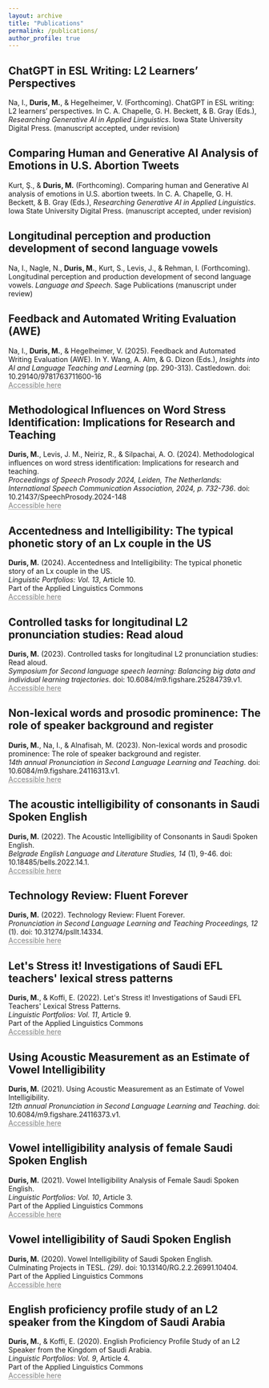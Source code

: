 ```yaml
---
layout: archive
title: "Publications"
permalink: /publications/
author_profile: true
---
```


## ChatGPT in ESL Writing: L2 Learners’ Perspectives<br/>

Na, I., **Duris, M.**, & Hegelheimer, V. (Forthcoming). ChatGPT in ESL writing: L2 learners’ perspectives. In C. A. Chapelle, G. H. Beckett, & B. Gray (Eds.), _Researching Generative AI in Applied Linguistics_. Iowa State University Digital Press. (manuscript accepted, under revision)<br/>

## Comparing Human and Generative AI Analysis of Emotions in U.S. Abortion Tweets<br/>

Kurt, Ş., & **Duris, M.** (Forthcoming). Comparing human and Generative AI analysis of emotions in U.S. abortion tweets. In C. A. Chapelle, G. H. Beckett, & B. Gray (Eds.), _Researching Generative AI in Applied Linguistics_. Iowa State University Digital Press. (manuscript accepted, under revision)<br/>

## Longitudinal perception and production development of second language vowels<br/>

Na, I., Nagle, N., **Duris, M.**, Kurt, S., Levis, J., & Rehman, I. (Forthcoming). Longitudinal perception and production development of second language vowels. _Language and Speech_. Sage Publications (manuscript under review)<br/>

## Feedback and Automated Writing Evaluation (AWE)<br/>

Na, I., **Duris, M.**, & Hegelheimer, V. (2025). Feedback and Automated Writing Evaluation (AWE). In Y. Wang, A. Alm, & G. Dizon (Eds.), _Insights into AI and Language Teaching and Learning_ (pp. 290-313). Castledown. doi: 10.29140/9781763711600-16<br/>
<a href="https://doi.org/10.29140/9781763711600-16" target="_blank" style="color: grey; text-decoration: underline;text-decoration-style: dotted;">Accessible here</a>

## Methodological Influences on Word Stress Identification: Implications for Research and Teaching<br/>

**Duris, M.**, Levis, J. M., Neiriz, R., & Silpachai, A. O. (2024). Methodological influences on word stress identification: Implications for research and teaching.<br/>_Proceedings of Speech Prosody 2024, Leiden, The Netherlands: International Speech Communication Association, 2024, p. 732-736_. doi: 10.21437/SpeechProsody.2024-148<br/>
<a href="https://www.isca-archive.org/speechprosody_2024/duris24_speechprosody.pdf" target="_blank" style="color: grey; text-decoration: underline;text-decoration-style: dotted;">Accessible here</a>

## Accentedness and Intelligibility: The typical phonetic story of an Lx couple in the US<br/>

**Duris, M.** (2024). Accentedness and Intelligibility: The typical phonetic story of an Lx couple in the US.<br/>_Linguistic Portfolios: Vol. 13_, Article 10.<br/>
Part of the Applied Linguistics Commons<br/>
<a href="https://repository.stcloudstate.edu/stcloud_ling/vol13/iss1/10/" target="_blank" style="color: grey; text-decoration: underline;text-decoration-style: dotted;">Accessible here</a>

## Controlled tasks for longitudinal L2 pronunciation studies: Read aloud<br/>

**Duris, M.** (2023). Controlled tasks for longitudinal L2 pronunciation studies: Read aloud.<br/>_Symposium for Second language speech learning: Balancing big data and individual learning trajectories_. doi: 10.6084/m9.figshare.25284739.v1.<br/>
<a href="https://doi.org/10.6084/m9.figshare.25284739.v1" target="_blank" style="color: grey; text-decoration: underline;text-decoration-style: dotted;">Accessible here</a>

## Non-lexical words and prosodic prominence: The role of speaker background and register<br/>

**Duris, M.**, Na, I., & Alnafisah, M. (2023). Non-lexical words and prosodic prominence: The role of speaker background and register.<br/>_14th annual Pronunciation in Second Language Learning and Teaching_. doi: 10.6084/m9.figshare.24116313.v1.<br/>
<a href="https://doi.org/10.6084/m9.figshare.24116313.v1" target="_blank" style="color: grey; text-decoration: underline;text-decoration-style: dotted;">Accessible here</a>

## The acoustic intelligibility of consonants in Saudi Spoken English<br/>

**Duris, M.** (2022). The Acoustic Intelligibility of Consonants in Saudi Spoken English.<br/>_Belgrade English Language and Literature Studies, 14_ (1), 9-46. doi: 10.18485/bells.2022.14.1.<br/>
<a href="https://doi.org/10.18485/bells.2022.14.1" target="_blank" style="color: grey; text-decoration: underline;text-decoration-style: dotted;">Accessible here</a>

## Technology Review: Fluent Forever<br/>

**Duris, M.** (2022). Technology Review: Fluent Forever.<br/>_Pronunciation in Second Language Learning and Teaching Proceedings, 12_ (1). doi: 10.31274/psllt.14334.<br/>
<a href="https://www.iastatedigitalpress.com/psllt/article/id/14334/" target="_blank" style="color: grey; text-decoration: underline;text-decoration-style: dotted;">Accessible here</a>

## Let's Stress it! Investigations of Saudi EFL teachers' lexical stress patterns<br/>

**Duris, M.**, & Koffi, E. (2022). Let's Stress it! Investigations of Saudi EFL Teachers' Lexical Stress Patterns.<br/>_Linguistic Portfolios: Vol. 11_, Article 9.<br/>
Part of the Applied Linguistics Commons<br/>
<a href="https://repository.stcloudstate.edu/stcloud_ling/vol11/iss1/9/" target="_blank" style="color: grey; text-decoration: underline;text-decoration-style: dotted;">Accessible here</a>

## Using Acoustic Measurement as an Estimate of Vowel Intelligibility<br/>

**Duris, M.** (2021). Using Acoustic Measurement as an Estimate of Vowel Intelligibility.<br/>_12th annual Pronunciation in Second Language Learning and Teaching_. doi: 10.6084/m9.figshare.24116373.v1.<br/>
<a href="https://doi.org/10.6084/m9.figshare.24116373.v1" target="_blank" style="color: grey; text-decoration: underline;text-decoration-style: dotted;">Accessible here</a>

## Vowel intelligibility analysis of female Saudi Spoken English<br/>

**Duris, M.** (2021). Vowel Intelligibility Analysis of Female Saudi Spoken English.<br/>_Linguistic Portfolios: Vol. 10_, Article 3.<br/>
Part of the Applied Linguistics Commons<br/>
<a href="https://repository.stcloudstate.edu/stcloud_ling/vol10/iss1/3" target="_blank" style="color: grey; text-decoration: underline;text-decoration-style: dotted;">Accessible here</a>

## Vowel intelligibility of Saudi Spoken English<br/>

**Duris, M.** (2020). Vowel Intelligibility of Saudi Spoken English.<br/>Culminating Projects in TESL. _(29)_. doi: 10.13140/RG.2.2.26991.10404.<br/>
Part of the Applied Linguistics Commons<br/>
<a href="https://repository.stcloudstate.edu/tesl_etds/29" target="_blank" style="color: grey; text-decoration: underline;text-decoration-style: dotted;">Accessible here</a>

## English proficiency profile study of an L2 speaker from the Kingdom of Saudi Arabia<br/>

**Duris, M.**, & Koffi, E. (2020). English Proficiency Profile Study of an L2 Speaker from the Kingdom of Saudi Arabia.<br/>_Linguistic Portfolios: Vol. 9_, Article 4.<br/>
Part of the Applied Linguistics Commons<br/>
<a href="https://repository.stcloudstate.edu/stcloud_ling/vol9/iss1/4" target="_blank" style="color: grey; text-decoration: underline;text-decoration-style: dotted;">Accessible here</a>
